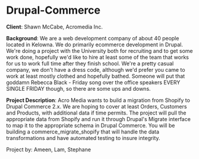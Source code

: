 # Drupal-Commerce


**Client**: Shawn McCabe, Acromedia Inc.

**Background**: We are a web development company of about 40 people located in Kelowna. We do primarily ecommerce development in Drupal. We're doing a project with the University both for recruiting and to get some work done, hopefully we'd like to hire at least some of the team that works for us to work full time after they finish school. We're a pretty casual company, we don't have a dress code, although we'd prefer you came to work at least mostly clothed and hopefully bathed. Someone will put that goddamn Rebecca Black - Friday song over the office speakers EVERY SINGLE FRIDAY though, so there are some ups and downs.

**Project Description**: Acro Media wants to build a migration from Shopify to Drupal Commerce 2.x. We are hoping to cover at least Orders, Customers and Products, with additional data if time permits. The project will pull the appropriate data from Shopify and run it through Drupal's Migrate interface to map it to the appropriate schema in Drupal Commerce. You will be building a commerce_migrate_shopify that will handle the data transformations and have automated testing to insure integrity.

Project by: Ameen, Lam, Stephane
